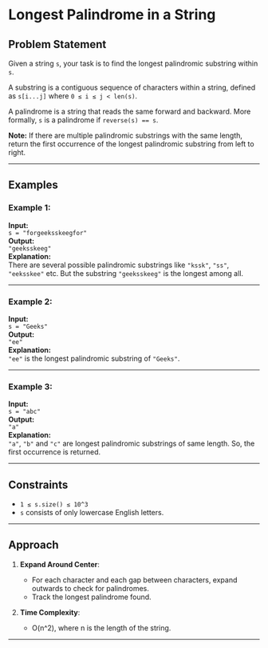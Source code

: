 # Longest Palindrome in a String

## Problem Statement
Given a string `s`, your task is to find the longest palindromic substring within `s`.

A substring is a contiguous sequence of characters within a string, defined as `s[i...j]` where `0 ≤ i ≤ j < len(s)`.

A palindrome is a string that reads the same forward and backward. More formally, `s` is a palindrome if `reverse(s) == s`.

**Note:** If there are multiple palindromic substrings with the same length, return the first occurrence of the longest palindromic substring from left to right.

---

## Examples

### Example 1:
**Input:**  
`s = "forgeeksskeegfor"`  
**Output:**  
`"geeksskeeg"`  
**Explanation:**  
There are several possible palindromic substrings like `"kssk"`, `"ss"`, `"eeksskee"` etc. But the substring `"geeksskeeg"` is the longest among all.

---

### Example 2:
**Input:**  
`s = "Geeks"`  
**Output:**  
`"ee"`  
**Explanation:**  
`"ee"` is the longest palindromic substring of `"Geeks"`.

---

### Example 3:
**Input:**  
`s = "abc"`  
**Output:**  
`"a"`  
**Explanation:**  
`"a"`, `"b"` and `"c"` are longest palindromic substrings of same length. So, the first occurrence is returned.

---

## Constraints
- `1 ≤ s.size() ≤ 10^3`
- `s` consists of only lowercase English letters.

---

## Approach

1. **Expand Around Center**:
   - For each character and each gap between characters, expand outwards to check for palindromes.
   - Track the longest palindrome found.

2. **Time Complexity**:
   - O(n^2), where n is the length of the string.

---